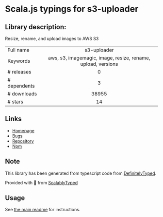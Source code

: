 
# Scala.js typings for s3-uploader


## Library description:
Resize, rename, and upload images to AWS S3

|                    |                 |
| ------------------ | :-------------: |
| Full name          | s3-uploader |
| Keywords           | aws, s3, imagemagic, image, resize, rename, upload, versions |
| # releases         | 0 |
| # dependents       | 3 |
| # downloads        | 38955 |
| # stars            | 14 |

## Links
- [Homepage](https://github.com/Turistforeningen/node-s3-uploader#readme)
- [Bugs](https://github.com/Turistforeningen/node-s3-uploader/issues)
- [Repository](https://github.com/Turistforeningen/node-s3-uploader)
- [Npm](https://www.npmjs.com/package/s3-uploader)
    


## Note
This library has been generated from typescript code from [DefinitelyTyped](https://definitelytyped.org).

Provided with :purple_heart: from [ScalablyTyped](https://github.com/oyvindberg/ScalablyTyped)

## Usage
See [the main readme](../../readme.md) for instructions.


